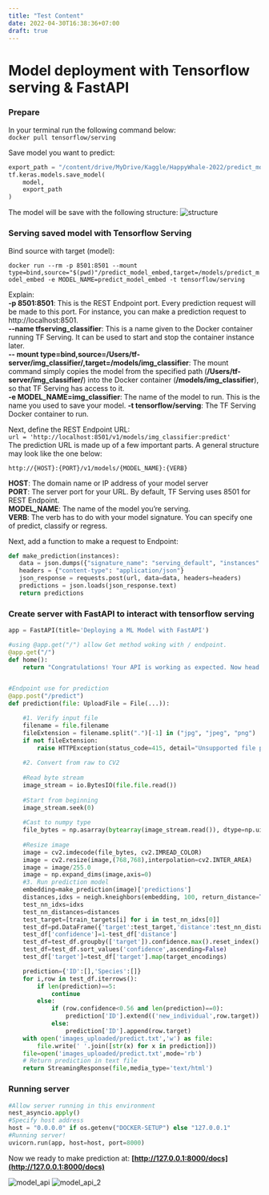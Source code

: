 ```yaml
---
title: "Test Content"
date: 2022-04-30T16:38:36+07:00
draft: true
---
```


# Model deployment with Tensorflow serving & FastAPI
### Prepare
In your terminal run the following command below:  
`docker pull tensorflow/serving`

Save model you want to predict:
```python
export_path = "/content/drive/MyDrive/Kaggle/HappyWhale-2022/predict_model_v3"  
tf.keras.models.save_model(
    model,
    export_path
)
```
The model will be save with the following structure:
![structure](/media/model_structure.JPG)

### Serving saved model with Tensorflow Serving
Bind source with target (model): 

`docker run --rm -p 8501:8501 --mount type=bind,source="$(pwd)"/predict_model_embed,target=/models/predict_model_embed -e MODEL_NAME=predict_model_embed -t tensorflow/serving` 

Explain:  
    **-p 8501:8501**: This is the REST Endpoint port. Every prediction request will be made to this port. For instance, you can make a prediction request to http://localhost:8501.  
    **--name tfserving_classifier**: This is a name given to the Docker container running TF Serving. It can be used to start and stop the container instance later.   
    **-- mount type=bind,source=/Users/tf-server/img_classifier/,target=/models/img_classifier**: The mount command simply copies the model from the specified path (**/Users/tf-server/img_classifier/**) into the Docker container (**/models/img_classifier**), so that TF Serving has access to it.  
    **-e MODEL_NAME=img_classifier**: The name of the model to run. This is the name you used to save your model.
    **-t tensorflow/serving**: The TF Serving Docker container to run.  

Next, define the REST Endpoint URL:  
`url = 'http://localhost:8501/v1/models/img_classifier:predict'`  
The prediction URL is made up of a few important parts. A general structure may look like the one below:  

`http://{HOST}:{PORT}/v1/models/{MODEL_NAME}:{VERB}`

**HOST**: The domain name or IP address of your model server  
**PORT**: The server port for your URL. By default, TF Serving uses 8501 for REST Endpoint.  
**MODEL_NAME**: The name of the model you’re serving.  
**VERB**: The verb has to do with your model signature. You can specify one of predict, classify or regress.  

Next, add a function to make a request to Endpoint:

```python
def make_prediction(instances):
   data = json.dumps({"signature_name": "serving_default", "instances": instances.tolist()})
   headers = {"content-type": "application/json"}
   json_response = requests.post(url, data=data, headers=headers)
   predictions = json.loads(json_response.text)
   return predictions
```
### Create server with FastAPI to interact with tensorflow serving
```python
app = FastAPI(title='Deploying a ML Model with FastAPI')

#using @app.get("/") allow Get method woking with / endpoint.
@app.get("/")
def home():
    return "Congratulations! Your API is working as expected. Now head over to http://localhost:8000/docs."


#Endpoint use for prediction
@app.post("/predict") 
def prediction(file: UploadFile = File(...)):

    #1. Verify input file
    filename = file.filename
    fileExtension = filename.split(".")[-1] in ("jpg", "jpeg", "png")
    if not fileExtension:
        raise HTTPException(status_code=415, detail="Unsupported file provided.")
    
    #2. Convert from raw to CV2
    
    #Read byte stream
    image_stream = io.BytesIO(file.file.read())
    
    #Start from beginning
    image_stream.seek(0)
    
    #Cast to numpy type
    file_bytes = np.asarray(bytearray(image_stream.read()), dtype=np.uint8)
    
    #Resize image
    image = cv2.imdecode(file_bytes, cv2.IMREAD_COLOR)
    image = cv2.resize(image,(768,768),interpolation=cv2.INTER_AREA)
    image = image/255.0
    image = np.expand_dims(image,axis=0)
    #3. Run prediction model
    embedding=make_prediction(image)['predictions']
    distances,idxs = neigh.kneighbors(embedding, 100, return_distance=True)
    test_nn_idxs=idxs
    test_nn_distances=distances
    test_target=[train_targets[i] for i in test_nn_idxs[0]]
    test_df=pd.DataFrame({'target':test_target,'distance':test_nn_distances[0]})
    test_df['confidence']=1-test_df['distance']
    test_df=test_df.groupby(['target']).confidence.max().reset_index()
    test_df=test_df.sort_values('confidence',ascending=False)
    test_df['target']=test_df['target'].map(target_encodings)

    prediction={'ID':[],'Species':[]}
    for i,row in test_df.iterrows():
        if len(prediction)==5:
            continue
        else:
            if (row.confidence<0.56 and len(prediction)==0):
                prediction['ID'].extend(('new_individual',row.target))
            else:
                prediction['ID'].append(row.target)
    with open('images_uploaded/predict.txt','w') as file:
        file.write(' '.join([str(x) for x in prediction]))
    file=open('images_uploaded/predict.txt',mode='rb')
    # Return prediction in text file 
    return StreamingResponse(file,media_type='text/html')
```

### Running server  

```python
#Allow server running in this environment
nest_asyncio.apply()
#Specify host address
host = "0.0.0.0" if os.getenv("DOCKER-SETUP") else "127.0.0.1"
#Running server!    
uvicorn.run(app, host=host, port=8000)
```

Now we ready to make prediction at: **[http://127.0.0.1:8000/docs](http://127.0.0.1:8000/docs)**

![model_api](/media/model_fast_api.JPG)
![model_api_2](/media/model_fast_api_2.JPG)